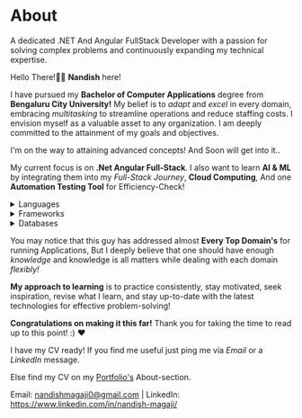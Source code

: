 # About
A dedicated .NET And Angular FullStack Developer with a passion for solving complex problems and continuously expanding my technical expertise.

Hello There!👋🏻 
**Nandish** here!

I have pursued my **Bachelor of Computer Applications** degree from **Bengaluru City University!**
My belief is to _adapt_ and _excel_ in every domain, embracing _multitasking_ to streamline operations and reduce staffing costs. I envision myself as a valuable asset to any organization.
I am deeply committed to the attainment of my goals and objectives.

I'm on the way to attaining advanced concepts! And Soon will get into it..

My current focus is on **.Net Angular Full-Stack**. I also want to learn **AI & ML** by integrating them into my _Full-Stack Journey_, **Cloud Computing**, And one **Automation Testing Tool** for Efficiency-Check! 

<details>
<summary>Languages</summary>
  JavaScript,
  C#,
  TypeScript,
  C,
  Java,
  Python.
</details>

<details>
<summary>Frameworks</summary>
  Angular.
</details>

<details>
<summary>Databases</summary>
  Basic -
    MySQL,
    Postgres SQL,
    Microsoft SQL Server.
</details>


You may notice that this guy has addressed almost **Every Top Domain's** for running Applications, But I deeply believe that one should have enough _knowledge_ and knowledge is all matters while dealing with each domain _flexibly!_ 

**My approach to learning** is to practice consistently, stay motivated, seek inspiration, revise what I learn, and stay up-to-date with the latest technologies for effective problem-solving!

**Congratulations on making it this far!** Thank you for taking the time to read up to this point! :) ❤️

I have my CV ready! If you find me useful just ping me via _Email_ or a _LinkedIn_ message.

Else find my CV on my [Portfolio's](https://nandish-magaji.github.io/NandishMs-portfolio/) About-section.


Email: nandishmagaji0@gmail.com | 
LinkedIn: https://www.linkedin.com/in/nandish-magaji/
